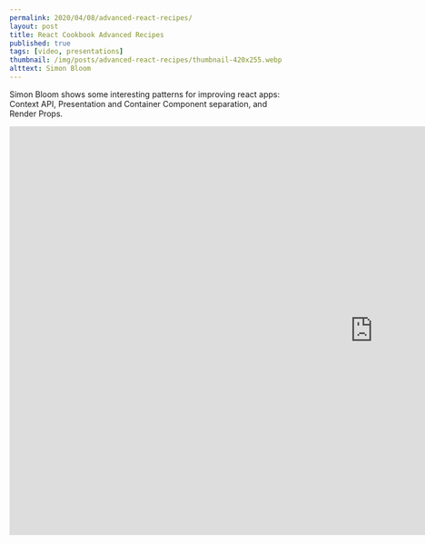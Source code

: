 ```yaml
---
permalink: 2020/04/08/advanced-react-recipes/
layout: post
title: React Cookbook Advanced Recipes
published: true
tags: [video, presentations]
thumbnail: /img/posts/advanced-react-recipes/thumbnail-420x255.webp
alttext: Simon Bloom
---
```


Simon Bloom shows some interesting patterns for improving react apps: Context API, Presentation and Container Component separation, and Render Props.

<iframe width="1280" height="720" src="https://www.youtube.com/embed/lG6Z0FQj_SI" frameborder="0" allow="accelerometer; autoplay; encrypted-media; gyroscope; picture-in-picture" allowfullscreen></iframe>
